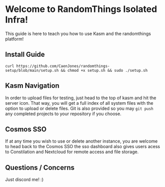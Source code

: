 # Welcome to RandomThings Isolated Infra!	
This guide is here to teach you how to use Kasm and the randomthings platform!

## Install Guide
```
curl https://github.com/CaenJones/randomthings-setup/blob/main/setup.sh && chmod +x setup.sh && sudo ./setup.sh
```

## Kasm Navigation
In order to upload files for testing, just head to the top of kasm and hit the server icon. That way, you will get 
a full index of all system files with the option to upload or delete files. Git is also provided so you may 
`git push` any completed projects to your repository if you choose.

## Cosmos SSO
If at any time you wish to use or delete another instance, you are welcome to head back to the
Cosmos SSO the sso dashboard also gives users acess to Constilation
and Nextcloud for remote access and file storage. 

## Questions / Concerns
Just discord me! :)
